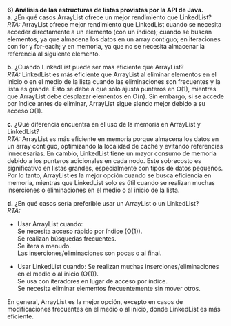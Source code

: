 **6) Análisis de las estructuras de listas provistas por la API de Java.**\
**a.** ¿En qué casos ArrayList ofrece un mejor rendimiento que LinkedList?\
*RTA:* ArrayList ofrece mejor rendimiento que LinkedList cuando se necesita acceder directamente a un elemento (con un índice); cuando se buscan elementos, ya que almacena los datos en un array contiguo; en iteraciones con for y for-each; y en memoria, ya que no se necesita almacenar la referencia al siguiente elemento.

**b.** ¿Cuándo LinkedList puede ser más eficiente que ArrayList?\
*RTA:* LinkedList es más eficiente que ArrayList al eliminar elementos en el inicio o en el medio de la lista cuando las eliminaciones son frecuentes y la lista es grande. Esto se debe a que solo ajusta punteros en O(1), mientras que ArrayList debe desplazar elementos en O(n). Sin embargo, si se accede por índice antes de eliminar, ArrayList sigue siendo mejor debido a su acceso O(1).

**c.** ¿Qué diferencia encuentra en el uso de la memoria en ArrayList y LinkedList?\
*RTA:* ArrayList es más eficiente en memoria porque almacena los datos en un array contiguo, optimizando la localidad de caché y evitando referencias innecesarias. En cambio, LinkedList tiene un mayor consumo de memoria debido a los punteros adicionales en cada nodo. Este sobrecosto es significativo en listas grandes, especialmente con tipos de datos pequeños. Por lo tanto, ArrayList es la mejor opción cuando se busca eficiencia en memoria, mientras que LinkedList solo es útil cuando se realizan muchas inserciones o eliminaciones en el medio o al inicio de la lista.

**d.** ¿En qué casos sería preferible usar un ArrayList o un LinkedList?\
*RTA:*
- Usar ArrayList cuando:\
Se necesita acceso rápido por índice (O(1)).\
Se realizan búsquedas frecuentes.\
Se itera a menudo.\
Las inserciones/eliminaciones son pocas o al final.

- Usar LinkedList cuando:
Se realizan muchas inserciones/eliminaciones en el medio o al inicio (O(1)).\
Se usa con iteradores en lugar de acceso por índice.\
Se necesita eliminar elementos frecuentemente sin mover otros.

En general, ArrayList es la mejor opción, excepto en casos de modificaciones frecuentes en el medio o al inicio, donde LinkedList es más eficiente.